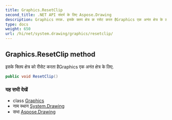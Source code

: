 ```yaml
---
title: Graphics.ResetClip
second_title: .NET API संदर्भ के लिए Aspose.Drawing
description: Graphics तरक. इसके क्लप क्षेत्र क रसेट करत हैGraphics एक अनंत क्षेत्र के लए.
type: docs
weight: 650
url: /hi/net/system.drawing/graphics/resetclip/
---
```

## Graphics.ResetClip method

इसके क्लिप क्षेत्र को रीसेट करता हैGraphics एक अनंत क्षेत्र के लिए.

```csharp
public void ResetClip()
```

### यह सभी देखें

* class [Graphics](../)
* नाम स्थान [System.Drawing](../../graphics/)
* सभा [Aspose.Drawing](../../../)


